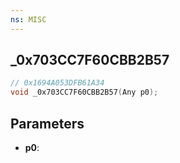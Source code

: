 ```yaml
---
ns: MISC
---
```

## _0x703CC7F60CBB2B57

```c
// 0x1694A053DFB61A34
void _0x703CC7F60CBB2B57(Any p0);
```

## Parameters
* **p0**:
